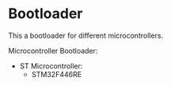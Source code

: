 # Bootloader
This a bootloader for different microcontrollers.

Microcontroller Bootloader: 
- ST Microcontroller:
	- STM32F446RE
